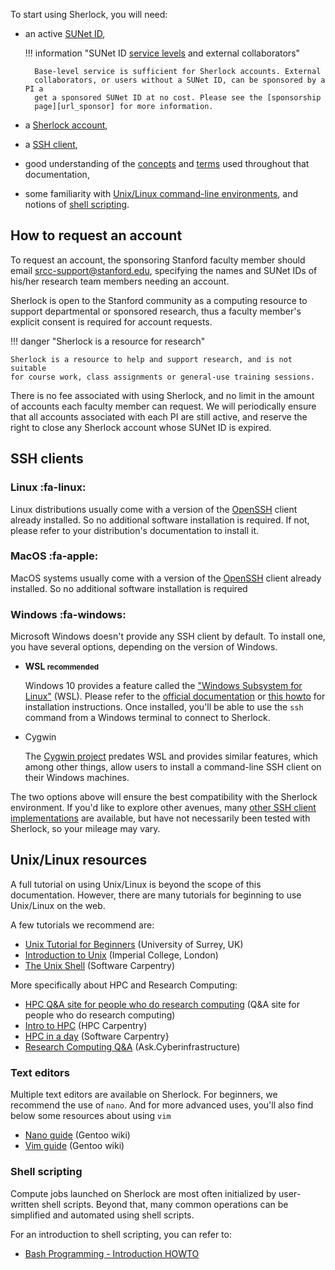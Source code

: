 
To start using Sherlock, you will need:

* an active [SUNet ID][url_sunet],

    !!! information "SUNet ID [service levels][url_level] and external collaborators"

        Base-level service is sufficient for Sherlock accounts. External
        collaborators, or users without a SUNet ID, can be sponsored by a PI a
        get a sponsored SUNet ID at no cost. Please see the [sponsorship
        page][url_sponsor] for more information.

* a [Sherlock account][url_request],
* a [SSH client][url_ssh],
* good understanding of the [concepts][url_concepts] and [terms][url_glossary]
  used throughout that documentation,
* some familiarity with [Unix/Linux command-line environments][url_unix], and
  notions of [shell scripting][url_bash].



## How to request an account

To request an account, the sponsoring Stanford faculty member should email
srcc-support@stanford.edu, specifying the names and SUNet IDs of
his/her research team members needing an account.

Sherlock is open to the Stanford community as a computing resource to support
departmental or sponsored research, thus a faculty member's explicit consent is
required for account requests.

!!! danger "Sherlock is a resource for research"

    Sherlock is a resource to help and support research, and is not suitable
    for course work, class assignments or general-use training sessions.

There is no fee associated with using Sherlock, and no limit in the amount of
accounts each faculty member can request. We will periodically ensure that all
accounts associated with each PI are still active, and reserve the right to
close any Sherlock account whose SUNet ID is expired.



## SSH clients


### Linux :fa-linux:

Linux distributions usually come with a version of the [OpenSSH][url_openssh]
client already installed. So no additional software installation is required.
If not, please refer to your distribution's documentation to install it.

### MacOS :fa-apple:

MacOS systems usually come with a version of the [OpenSSH][url_openssh] client
already installed. So no additional software installation is required


### Windows :fa-windows:

Microsoft Windows doesn't provide any SSH client by default. To install one,
you have several options, depending on the version of Windows.

* **WSL <small>recommended</small>**

    Windows 10 provides a feature called the ["Windows
    Subsystem for Linux"][url_wsl] (WSL). Please refer to the [official
    documentation][url_wsl_doc] or [this howto][url_wsl_howto] for installation
    instructions. Once installed, you'll be able to use the `ssh` command from a
    Windows terminal to connect to Sherlock.

* Cygwin

    The [Cygwin project][url_cygwin] predates WSL and provides similar features,
    which among other things, allow users to install a command-line SSH client on
    their Windows machines.

The two options above will ensure the best compatibility with the Sherlock
environment. If you'd like to explore other avenues, many [other SSH client
implementations][url_ssh_clients] are available, but have not necessarily been tested
with Sherlock, so your mileage may vary.


## Unix/Linux resources

A full tutorial on using Unix/Linux is beyond the scope of this documentation.
However, there are many tutorials for beginning to use Unix/Linux on the web.

A few tutorials we recommend are:

* [Unix Tutorial for Beginners][url_tuto_1] (University of Surrey, UK)
* [Introduction to Unix][url_tuto_2] (Imperial College, London)
* [The Unix Shell][url_tuto_3] (Software Carpentry)

More specifically about HPC and Research Computing:

* [HPC Q&A site for people who do research computing][url_xsede] (Q&A site for people who do research computing)
* [Intro to HPC][url_tuto_5] (HPC Carpentry)
* [HPC in a day][url_tuto_4] (Software Carpentry}
* [Research Computing Q&A][url_tuto_6] (Ask.Cyberinfrastructure)

### Text editors

Multiple text editors are available on Sherlock. For beginners, we recommend
the use of `nano`. And for more advanced uses, you'll also find below some
resources about using `vim`

* [Nano guide][url_nano] (Gentoo wiki)
* [Vim guide][url_vim] (Gentoo wiki)


### Shell scripting

Compute jobs launched on Sherlock are most often initialized by user-written
shell scripts. Beyond that, many common operations can be simplified and
automated using shell scripts.

For an introduction to shell scripting, you can refer to:

* [Bash Programming - Introduction HOWTO][url_scripting]


[comment]: #  (link URLs -----------------------------------------------------)

[url_sunet]:        https://uit.stanford.edu/service/accounts/sunetids
[url_level]:        https://uit.stanford.edu/service/accounts/sunetids#services
[url_sponsor]:      https://uit.stanford.edu/service/sponsorship/

[url_openssh]:      https://www.openssh.com/
[url_wsl]:          https://en.wikipedia.org/wiki/Windows_Subsystem_for_Linux
[url_wsl_doc]:      https://msdn.microsoft.com/commandline/wsl
[url_wsl_howto]:    https://www.howtogeek.com/249966/how-to-install-and-use-the-linux-bash-shell-on-windows-10/
[url_cygwin]:       https://cygwin.com
[url_ssh_clients]:  https://en.wikipedia.org/wiki/Comparison_of_SSH_clients#Platform

[url_request]:      #how-to-request-an-account
[url_ssh]:          #ssh-clients
[url_unix]:         #unixlinux-resources
[url_bash]:         #shell-scripting
[url_concepts]:     /docs/overview/concepts
[url_glossary]:     /docs/overview/glossary

[url_scripting]:    http://tldp.org/HOWTO/Bash-Prog-Intro-HOWTO.html
[url_tuto_1]:       http://www.ee.surrey.ac.uk/Teaching/Unix/
[url_tuto_2]:       http://www.doc.ic.ac.uk/~wjk/UnixIntro/
[url_xsede]:        https://ask.cyberinfrastructure.org/
[url_tuto_3]:       https://swcarpentry.github.io/shell-novice/
[url_tuto_4]:       https://psteinb.github.io/hpc-in-a-day/
[url_tuto_5]:       https://hpc-carpentry.github.io/hpc-intro/
[url_tuto_6]:       https://ask.cyberinfrastructure.org/latest


[url_nano]:         https://wiki.gentoo.org/wiki/Nano/Basics_Guide
[url_vim]:          https://wiki.gentoo.org/wiki/Vim/Guide
